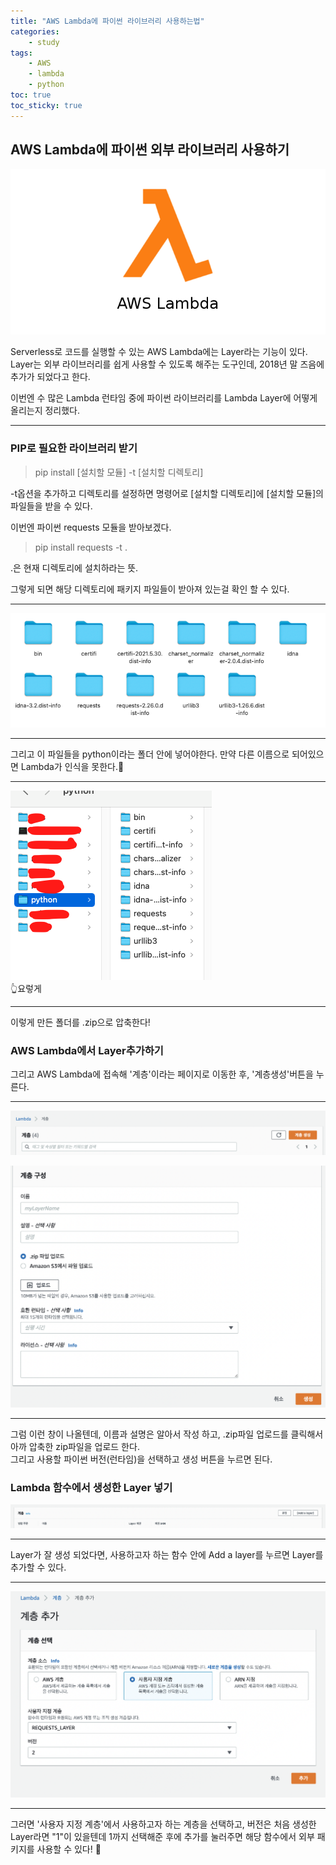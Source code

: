 ```yaml
---
title: "AWS Lambda에 파이썬 라이브러리 사용하는법"
categories:
    - study
tags:
    - AWS
    - lambda
    - python
toc: true
toc_sticky: true
---
```


## AWS Lambda에 파이썬 외부 라이브러리 사용하기
![lambda_logo](/images/logo/aws_lambda.png)

Serverless로 코드를 실행할 수 있는 AWS Lambda에는 Layer라는 기능이 있다.  
Layer는 외부 라이브러리를 쉽게 사용할 수 있도록 해주는 도구인데, 2018년 말 즈음에 추가가 되었다고 한다.  

이번엔 수 많은 Lambda 런타임 중에 파이썬 라이브러리를 Lambda Layer에 어떻게 올리는지 정리했다.  

---

### PIP로 필요한 라이브러리 받기
> pip install [설치할 모듈] -t [설치할 디렉토리]

-t옵션을 추가하고 디렉토리를 설정하면 명령어로 [설치할 디렉토리]에 [설치할 모듈]의 파일들을 받을 수 있다.  

이번엔 파이썬 requests 모듈을 받아보겠다.  

> pip install requests -t .

.은 현재 디렉토리에 설치하라는 뜻.  

그렇게 되면 해당 디렉토리에 패키지 파일들이 받아져 있는걸 확인 할 수 있다.

---
![requests_install](/images/lambda_python_lib/install_requests.png)

---
그리고 이 파일들을 python이라는 폴더 안에 넣어야한다. 만약 다른 이름으로 되어있으면 Lambda가 인식을 못한다.🥲

---
![requests_folder](/images/lambda_python_lib/install_requests_folder.png)  
👆요렇게

---
이렇게 만든 폴더를 .zip으로 압축한다!

### AWS Lambda에서 Layer추가하기

그리고 AWS Lambda에 접속해 '계층'이라는 페이지로 이동한 후, '계층생성'버튼을 누른다.  

---
![create_layer](/images/lambda_python_lib/create_layer_btn.png)


![create_layer2](/images/lambda_python_lib/create_layer.png)

---
그럼 이런 창이 나올텐데, 이름과 설명은 알아서 작성 하고, .zip파일 업로드를 클릭해서 아까 압축한 zip파일을 업로드 한다.  
그리고 사용할 파이썬 버전(런타임)을 선택하고 생성 버튼을 누르면 된다.  


### Lambda 함수에서 생성한 Layer 넣기
![add_layer](/images/lambda_python_lib/add_layer.png)

---
Layer가 잘 생성 되었다면, 사용하고자 하는 함수 안에 Add a layer를 누르면 Layer를 추가할 수 있다.

---
![add_requests](/images/lambda_python_lib/add_requests.png)

---
그러면 '사용자 지정 계층'에서 사용하고자 하는 계층을 선택하고, 버전은 처음 생성한 Layer라면 "1"이 있을텐데 1까지 선택해준 후에 추가를 눌러주면 해당 함수에서 외부 패키지를 사용할 수 있다! 👏